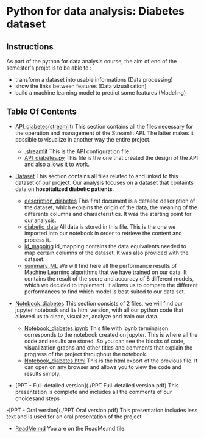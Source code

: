 # Python for data analysis: Diabetes dataset

## Instructions
As part of the python for data analysis course, the aim of end of the semester's projet is to be able to :
- transform a dataset into usable informations (Data processing)
- show the links between features (Data vizualisation)
- build a machine learning model to predict some features (Modeling)

## Table Of Contents
- [API_diabetes(streamlit)](./API_diabetes(streamlit)/)
This section contains all the files necessary for the operation and management of the Streamlit API. The latter makes it possible to visualize in another way the entire project. 
  - [.streamlit](./API_diabetes(streamlit)/.streamlit/)
  This is the API configuration file.
  - [API_diabetes.py](./API_diabetes(streamlit)/API_diabetes.py/)
  This file is the one that created the design of the API and also allows it to work. 
  
- [Dataset](./Dataset)
This section contains all files related to and linked to this dataset of our project.
Our analysis focuses on a dataset that containts data on **hospitalized diabetic patients**. 
  - [description_diabetes](./Dataset/description_diabetes)
  This first document is a detailed description of the dataset, which explains the origin of the data, the meaning of the     differents columns and characteristics. It was the starting point for our analysis. 
  - [diabetic_data](./Dataset/diabetic_data)
  All data is stored in this file. This is the one we imported into our notebook in order to retrieve the content and process it. 
  - [id_mapping](./Dataset/id_mapping)
  id_mapping contains the data equivalents needed to map certain columns of the dataset. It was also provided with the dataset.
  - [summary_ML](./Dataset/summary_ML)
  We will find here all the performance results of Machine Learning algorithms that we have trained on our data. It contains the result of the score and accuracy of 8 different models, which we decided to implement. It allows us to compare the different performances to find which model is best suited to our data set. 
  
- [Notebook_diabetes](./Notebook_diabetes/)
This section consists of 2 files, we will find our jupyter notebook and its html version, with all our python code that allowed us to clean, visualize, analyze and train our data. 
  - [Notebook_diabetes.ipynb](./Notebook_diabetes/Notebook_diabetes.ipynb)
  This file with ipynb terminaison corresponds to the notebook created on jupyter. This is where all the code and results are stored. So you can see the blocks of code, visualization graphs and other titles and comments that explain the progress of the project throughout the notebook. 
  - [Notebook_diabetes.html](./Notebook_diabetes/Notebook_diabetes.html) 
  This is the html export of the previous file. It can open on any browser and allows you to view the code and results simply. 
  
- [PPT - Full-detailed version](./PPT Full-detailed version.pdf)
This presentation is complete and includes all the comments of our choicesand steps 

-[PPT - Oral version](./PPT Oral version.pdf)
This presentation includes less text and is used for an oral presentation of the project

- [ReadMe.md](./README.md)
You are on the ReadMe.md file. 




